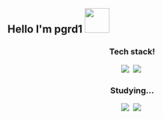<h2> Hello I'm pgrd1 <img src="https://media.giphy.com/media/mGcNjsfWAjY5AEZNw6/giphy.gif" width="50"></h2>
</em></p>
<h3 align="center">Tech stack!</h3>
<p align="center">
  <img src="https://img.shields.io/badge/Python-3766AB?style=flat-square&logo=Python&logoColor=white"/></a>&nbsp 
  <img src="https://img.shields.io/badge/Javascript-ffb13b?style=flat-square&logo=javascript&logoColor=white"/></a>&nbsp 
  
<h3 align="center">Studying...</h3>
<p align="center">
  <img src="https://img.shields.io/badge/C#-00599C?style=flat-square&logo=C%2B%2B&logoColor=white"/></a>&nbsp 
  <img src="https://img.shields.io/badge/c-E6B91E?style=flat-square&logo=MySql&logoColor=white"/></a>&nbsp 
</p>
